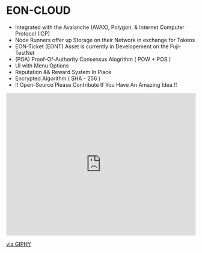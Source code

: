 # EON-CLOUD
- Integrated with the Avalanche (AVAX), Polygon, & Internet Computer Protocol (ICP)
- Node Runners offer up Storage on their Network in exchange for Tokens
- EON-Ticket (EONT) Asset is currently in Developement on the Fuji-TestNet 
- (POA) Proof-Of-Authority Consensus Alogrithm ( POW + POS ) 
- UI with Menu Options 
- Reputation && Reward System In Place 
- Encrypted Algorithm ( SHA - 256 ) 
- !! Open-Source Please Contribute If You Have An Amazing Idea !!

<div style="width:100%;height:0;padding-bottom:75%;position:relative;"><iframe src="https://giphy.com/embed/tRSa9Sx88CyMz2ua1U" width="100%" height="100%" style="position:absolute" frameBorder="0" class="giphy-embed" allowFullScreen></iframe></div><p><a href="https://giphy.com/gifs/tRSa9Sx88CyMz2ua1U">via GIPHY</a></p>

